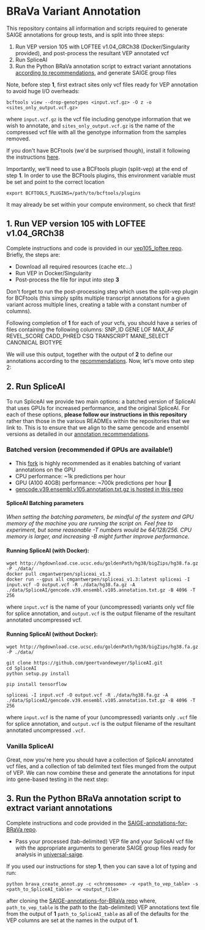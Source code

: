 # BRaVa Variant Annotation
This repository contains all information and scripts required to generate SAIGE annotations for group tests, and is split into three steps:

1. Run VEP version 105 with LOFTEE v1.04_GRCh38 (Docker/Singularity provided), and post-process the resultant VEP annotated vcf
2. Run SpliceAI
3. Run the Python BRaVa annotation script to extract variant annotations [according to recommendations](https://docs.google.com/document/d/11Nnb_nUjHnqKCkIB3SQAbR6fl66ICdeA-x_HyGWsBXM/edit#), and generate SAIGE group files

Note, before step **1**, first extract sites only vcf files ready for VEP annotation to avoid huge I/O overheads:
```
bcftools view --drop-genotypes <input.vcf.gz> -O z -o <sites_only_output.vcf.gz>
```
where `input.vcf.gz` is the vcf file including genotype information that we wish to annotate, and `sites_only_output.vcf.gz` is the name of the compressed vcf file with all the genotype information from the samples removed.

If you don't have BCFtools (we'd be surprised though), install it following the instructions [here](https://samtools.github.io/bcftools/howtos/install.html).

Importantly, we'll need to use a BCFtools plugin (split-vep) at the end of step **1**. In order to use the BCFtools plugins, this environment variable must be set and point to the correct location

```
export BCFTOOLS_PLUGINS=/path/to/bcftools/plugins
```

It may already be set within your compute environment, so check that first!

## 1. Run VEP version 105 with LOFTEE v1.04_GRCh38

Complete instructions and code is provided in our [vep105_loftee repo](https://github.com/BRaVa-genetics/vep105_loftee). Briefly, the steps are:

- Download all required resources (cache etc...)
- Run VEP in Docker/Singularity
- Post-process the file for input into step **3**

Don't forget to run the post-processing step which uses the split-vep plugin for BCFtools (this simply splits multiple transcript annotations for a given variant across multiple lines, creating a table with a constant number of columns).

Following completion of **1** for each of your vcfs, you should have a series of files containing the following columns:
SNP_ID GENE LOF MAX_AF REVEL_SCORE CADD_PHRED CSQ TRANSCRIPT MANE_SELECT CANONICAL BIOTYPE

We will use this output, together with the output of **2** to define our annotations according to the [recommendations](https://docs.google.com/document/d/11Nnb_nUjHnqKCkIB3SQAbR6fl66ICdeA-x_HyGWsBXM/edit#). Now, let's move onto step 2:

## 2. Run SpliceAI
To run SpliceAI we provide two main options: a batched version of SpliceAI that uses GPUs for increased performance, and the original SpliceAI. For each of these options, **please follow our instructions in this repository** rather than those in the various READMEs within the repositories that we link to. This is to ensure that we align to the same gencode and ensembl versions as detailed in our [annotation recommendations](https://docs.google.com/document/d/11Nnb_nUjHnqKCkIB3SQAbR6fl66ICdeA-x_HyGWsBXM/edit#).
### Batched version (recommended if GPUs are available!)
- This [fork](https://github.com/geertvandeweyer/SpliceAI) is highly recommended as it enables batching of variant annotations on the GPU 
- CPU performance: ~1k predictions per hour
- GPU (A100 40GB) performance: ~700k predictions per hour 🚀
- [gencode.v39.ensembl.v105.annotation.txt.gz is hosted in this repo](https://github.com/BRaVa-genetics/variant-annotation/tree/main/data/SpliceAI)

#### SpliceAI Batching parameters
*When setting the batching parameters, be mindful of the system and GPU memory of the machine you are running the script on. Feel free to experiment, but some reasonable -T numbers would be 64/128/256. CPU memory is larger, and increasing -B might further improve performance.*

#### Running SpliceAI (with Docker):
```
wget http://hgdownload.cse.ucsc.edu/goldenPath/hg38/bigZips/hg38.fa.gz -P ./data/
docker pull cmgantwerpen/spliceai_v1.3
docker run --gpus all cmgantwerpen/spliceai_v1.3:latest spliceai -I input.vcf -O output.vcf -R ./data/hg38.fa.gz -A ./data/SpliceAI/gencode.v39.ensembl.v105.annotation.txt.gz -B 4096 -T 256
```
where `input.vcf` is the name of your (uncompressed) variants only vcf file for splice annotation, and `output.vcf` is the output filename of the resultant annotated uncompressed vcf.

#### Running SpliceAI (without Docker):
```
wget http://hgdownload.cse.ucsc.edu/goldenPath/hg38/bigZips/hg38.fa.gz -P ./data/

git clone https://github.com/geertvandeweyer/SpliceAI.git
cd SpliceAI
python setup.py install

pip install tensorflow

spliceai -I input.vcf -O output.vcf -R ./data/hg38.fa.gz -A ./data/SpliceAI/gencode.v39.ensembl.v105.annotation.txt.gz -B 4096 -T 256
```
where `input.vcf` is the name of your (uncompressed) variants only `.vcf` file for splice annotation, and `output.vcf` is the output filename of the resultant annotated uncompressed `.vcf`.

### Vanilla SpliceAI

Great, now you're here you should have a collection of SpliceAI annotated vcf files, and a collection of tab delimited text files munged from the output of VEP. We can now combine these and generate the annotations for input into gene-based testing in the next step:

## 3. Run the Python BRaVa annotation script to extract variant annotations

Complete instructions and code provided in the [SAIGE-annotations-for-BRaVa repo](https://github.com/BRaVa-genetics/SAIGE-annotations-for-BRaVa/tree/main).

- Pass your processed (tab-delimited) VEP file and your SpliceAI vcf file with the appropriate arguments to generate SAIGE group files ready for analysis in [universal-saige](https://github.com/BRaVa-genetics/universal-saige/).

If you used our instructions for step **1**, then you can save a lot of typing and run:
```
python brava_create_annot.py -c <chromosome> -v <path_to_vep_table> -s <path_to_SpliceAI_table> -w <output_file>
```
after cloning the [SAIGE-annotations-for-BRaVa repo](https://github.com/BRaVa-genetics/SAIGE-annotations-for-BRaVa/tree/main) where,
`path_to_vep_table` is the path to the (tab-delimited) VEP annotations text file from the output of **1**
`path_to_SpliceAI_table`
as all of the defaults for the VEP columns are set at the names in the output of **1**.

